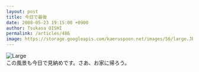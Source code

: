 ```yaml
---
layout: post
title: 今日で最後
date: 2008-05-23 19:15:00 +0900
author: Tsukasa OISHI
permalink: /articles/486
image: https://storage.googleapis.com/kaeruspoon.net/images/56/large.JPG?1300875324
---
```



![Large](https://storage.googleapis.com/kaeruspoon.net/images/56/large.JPG?1300875324)  
この風景も今日で見納めです。さあ、お家に帰ろう。  

